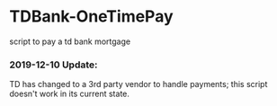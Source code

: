 # TDBank-OneTimePay
script to pay a td bank mortgage

### 2019-12-10 Update:
TD has changed to a 3rd party vendor to handle payments; this script doesn't work in its current state.
